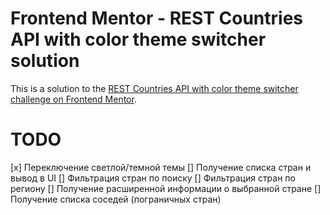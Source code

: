 # Frontend Mentor - REST Countries API with color theme switcher solution

This is a solution to the [REST Countries API with color theme switcher challenge on Frontend Mentor](https://www.frontendmentor.io/challenges/rest-countries-api-with-color-theme-switcher-5cacc469fec04111f7b848ca).

# TODO

[x] Переключение светлой/темной темы
[] Получение списка стран и вывод в UI
[] Фильтрация стран по поиску
[] Фильтрация стран по региону
[] Получение расширенной информации о выбранной стране
[] Получение списка соседей (пограничных стран)

